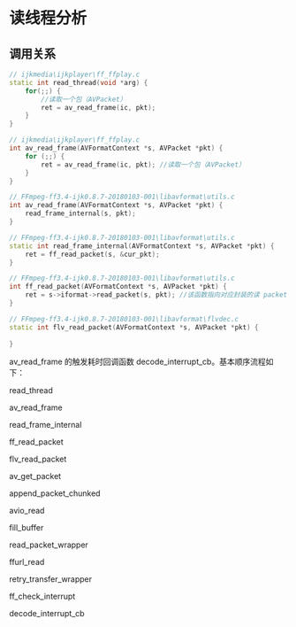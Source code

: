 # 读线程分析

## 调用关系

```c++
// ijkmedia\ijkplayer\ff_ffplay.c
static int read_thread(void *arg) {
    for(;;) {
        //读取一个包（AVPacket）
        ret = av_read_frame(ic, pkt);
    }
}

// ijkmedia\ijkplayer\ff_ffplay.c
int av_read_frame(AVFormatContext *s, AVPacket *pkt) {
    for (;;) {
        ret = av_read_frame(ic, pkt); //读取一个包（AVPacket）
    }
}

// FFmpeg-ff3.4-ijk0.8.7-20180103-001\libavformat\utils.c
int av_read_frame(AVFormatContext *s, AVPacket *pkt) {
    read_frame_internal(s, pkt);
}

// FFmpeg-ff3.4-ijk0.8.7-20180103-001\libavformat\utils.c
static int read_frame_internal(AVFormatContext *s, AVPacket *pkt) {
    ret = ff_read_packet(s, &cur_pkt);
}

// FFmpeg-ff3.4-ijk0.8.7-20180103-001\libavformat\utils.c
int ff_read_packet(AVFormatContext *s, AVPacket *pkt) {
    ret = s->iformat->read_packet(s, pkt); //该函数指向对应封装的读 packet 函数，对 flv 是 flv_read_packet()
}

// FFmpeg-ff3.4-ijk0.8.7-20180103-001\libavformat\flvdec.c
static int flv_read_packet(AVFormatContext *s, AVPacket *pkt) {
   
}

```

av_read_frame 的触发耗时回调函数 decode_interrupt_cb。基本顺序流程如下：

read_thread

av_read_frame

read_frame_internal

ff_read_packet

flv_read_packet

av_get_packet

append_packet_chunked

avio_read

fill_buffer

read_packet_wrapper

ffurl_read

retry_transfer_wrapper

ff_check_interrupt

decode_interrupt_cb